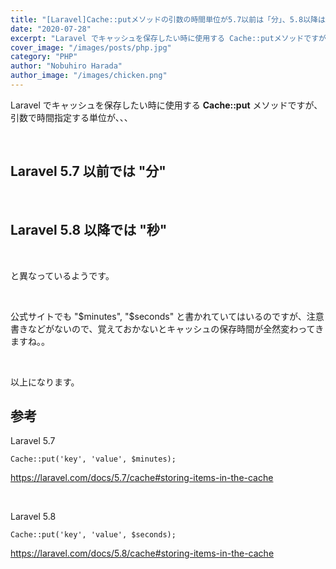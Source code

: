 ```yaml
---
title: "[Laravel]Cache::putメソッドの引数の時間単位が5.7以前は「分」、5.8以降は「秒」になっている件"
date: "2020-07-28"
excerpt: "Laravel でキャッシュを保存したい時に使用する Cache::putメソッドですが、引数で時間指定する単位が、、、"
cover_image: "/images/posts/php.jpg"
category: "PHP"
author: "Nobuhiro Harada"
author_image: "/images/chicken.png"
---
```


Laravel でキャッシュを保存したい時に使用する **Cache::put** メソッドですが、引数で時間指定する単位が、、、

<br />

## Laravel 5.7 以前では "分"

<br />

## Laravel 5.8 以降では "秒"

<br />

と異なっているようです。

<br />

公式サイトでも "$minutes", "$seconds" と書かれていてはいるのですが、注意書きなどがないので、覚えておかないとキャッシュの保存時間が全然変わってきますね。。

<br />

以上になります。

## 参考

Laravel 5.7

    Cache::put('key', 'value', $minutes);

https://laravel.com/docs/5.7/cache#storing-items-in-the-cache

<br />

Laravel 5.8

    Cache::put('key', 'value', $seconds);

https://laravel.com/docs/5.8/cache#storing-items-in-the-cache

